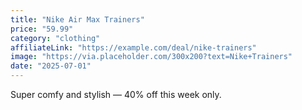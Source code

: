 ```yaml
---
title: "Nike Air Max Trainers"
price: "59.99"
category: "clothing"
affiliateLink: "https://example.com/deal/nike-trainers"
image: "https://via.placeholder.com/300x200?text=Nike+Trainers"
date: "2025-07-01"
---
```


Super comfy and stylish — 40% off this week only.
